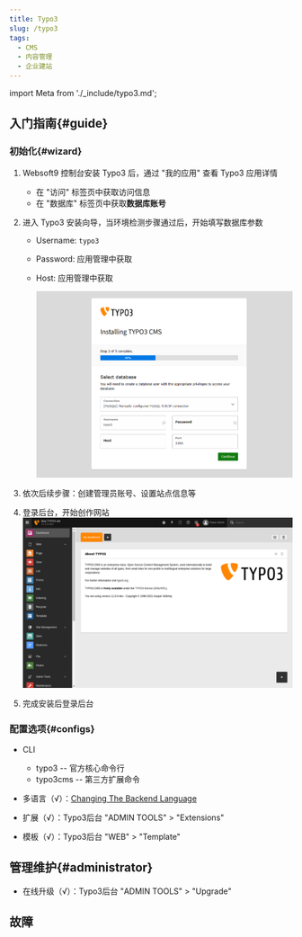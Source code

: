 ```yaml
---
title: Typo3
slug: /typo3
tags:
  - CMS
  - 内容管理
  - 企业建站
---
```


import Meta from './_include/typo3.md';

<Meta name="meta" />

## 入门指南{#guide}

### 初始化{#wizard}

1. Websoft9 控制台安装 Typo3 后，通过 "我的应用" 查看 Typo3 应用详情

   - 在 "访问" 标签页中获取访问信息
   - 在 "数据库" 标签页中获取**数据库账号** 

2. 进入 Typo3 安装向导，当环境检测步骤通过后，开始填写数据库参数

   - Username: `typo3`
   - Password: 应用管理中获取
   - Host:  应用管理中获取

     ![](./assets/typo3-installdb-websoft9.png)

2. 依次后续步骤：创建管理员账号、设置站点信息等

3. 登录后台，开始创作网站  
   ![](./assets/typo3-backend-websoft9.png)

4. 完成安装后登录后台

### 配置选项{#configs} 

- CLI
  * typo3 -- 官方核心命令行
  * typo3cms -- 第三方扩展命令

- 多语言（√）：[Changing The Backend Language](https://docs.typo3.org/m/typo3/tutorial-getting-started/main/en-us/Setup/BackendLanguages.html#backendlanguages)

- 扩展（√）：Typo3后台 "ADMIN TOOLS" > "Extensions"
- 模板（√）：Typo3后台 "WEB" > "Template"


## 管理维护{#administrator}

- 在线升级（√）：Typo3后台 "ADMIN TOOLS" > "Upgrade"

## 故障
